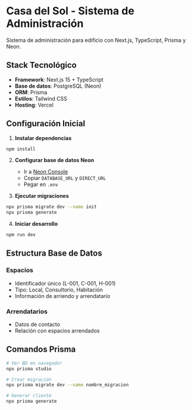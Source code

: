 # Casa del Sol - Sistema de Administración

Sistema de administración para edificio con Next.js, TypeScript, Prisma y Neon.

## Stack Tecnológico

- **Framework**: Next.js 15 + TypeScript
- **Base de datos**: PostgreSQL (Neon)
- **ORM**: Prisma
- **Estilos**: Tailwind CSS
- **Hosting**: Vercel

## Configuración Inicial

1. **Instalar dependencias**
```bash
npm install
```

2. **Configurar base de datos Neon**
   - Ir a [Neon Console](https://console.neon.tech)
   - Copiar `DATABASE_URL` y `DIRECT_URL`
   - Pegar en `.env`

3. **Ejecutar migraciones**
```bash
npx prisma migrate dev --name init
npx prisma generate
```

4. **Iniciar desarrollo**
```bash
npm run dev
```

## Estructura Base de Datos

### Espacios
- Identificador único (L-001, C-001, H-001)
- Tipo: Local, Consultorio, Habitación
- Información de arriendo y arrendatario

### Arrendatarios
- Datos de contacto
- Relación con espacios arrendados

## Comandos Prisma

```bash
# Ver BD en navegador
npx prisma studio

# Crear migración
npx prisma migrate dev --name nombre_migracion

# Generar cliente
npx prisma generate
```
